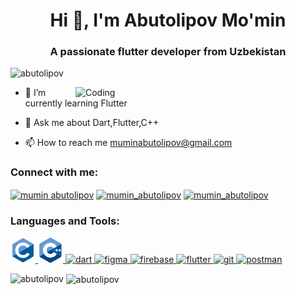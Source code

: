 <h1 align="center">Hi 👋, I'm Abutolipov Mo'min</h1>
<h3 align="center">A passionate flutter developer from Uzbekistan</h3>

<p align="left"> <img src="https://komarev.com/ghpvc/?username=abutolipov&label=Profile%20views&color=0e75b6&style=flat" alt="abutolipov" /> </p>
<img align="right" alt="Coding" width="400" src="https://i.pinimg.com/736x/ce/2c/a9/ce2ca922671610b892b1347e094d4d6e.jpg">

- 🌱 I’m currently learning Flutter

- 💬 Ask me about Dart,Flutter,C++

- 📫 How to reach me muminabutolipov@gmail.com

<h3 align="left">Connect with me:</h3>
<p align="left">
<a href="https://linkedin.com/in/mumin abutolipov" target="blank"><img align="center" src="https://raw.githubusercontent.com/rahuldkjain/github-profile-readme-generator/master/src/images/icons/Social/linked-in-alt.svg" alt="mumin abutolipov" height="30" width="40" /></a>
<a href="https://fb.com/mumin_abutolipov" target="blank"><img align="center" src="https://raw.githubusercontent.com/rahuldkjain/github-profile-readme-generator/master/src/images/icons/Social/facebook.svg" alt="mumin_abutolipov" height="30" width="40" /></a>
<a href="https://instagram.com/mumin_abutolipov" target="blank"><img align="center" src="https://raw.githubusercontent.com/rahuldkjain/github-profile-readme-generator/master/src/images/icons/Social/instagram.svg" alt="mumin_abutolipov" height="30" width="40" /></a>
</p>

<h3 align="left">Languages and Tools:</h3>
<p align="left"> <a href="https://www.cprogramming.com/" target="_blank" rel="noreferrer"> <img src="https://raw.githubusercontent.com/devicons/devicon/master/icons/c/c-original.svg" alt="c" width="40" height="40"/> </a> <a href="https://www.w3schools.com/cpp/" target="_blank" rel="noreferrer"> <img src="https://raw.githubusercontent.com/devicons/devicon/master/icons/cplusplus/cplusplus-original.svg" alt="cplusplus" width="40" height="40"/> </a> <a href="https://dart.dev" target="_blank" rel="noreferrer"> <img src="https://www.vectorlogo.zone/logos/dartlang/dartlang-icon.svg" alt="dart" width="40" height="40"/> </a> <a href="https://www.figma.com/" target="_blank" rel="noreferrer"> <img src="https://www.vectorlogo.zone/logos/figma/figma-icon.svg" alt="figma" width="40" height="40"/> </a> <a href="https://firebase.google.com/" target="_blank" rel="noreferrer"> <img src="https://www.vectorlogo.zone/logos/firebase/firebase-icon.svg" alt="firebase" width="40" height="40"/> </a> <a href="https://flutter.dev" target="_blank" rel="noreferrer"> <img src="https://www.vectorlogo.zone/logos/flutterio/flutterio-icon.svg" alt="flutter" width="40" height="40"/> </a> <a href="https://git-scm.com/" target="_blank" rel="noreferrer"> <img src="https://www.vectorlogo.zone/logos/git-scm/git-scm-icon.svg" alt="git" width="40" height="40"/> </a> <a href="https://postman.com" target="_blank" rel="noreferrer"> <img src="https://www.vectorlogo.zone/logos/getpostman/getpostman-icon.svg" alt="postman" width="40" height="40"/> </a> </p>

<p><img align="left" src="https://github-readme-stats.vercel.app/api/top-langs?username=abutolipov&show_icons=true&locale=en&layout=compact" alt="abutolipov" /></p>

<p>&nbsp;<img align="center" src="https://github-readme-stats.vercel.app/api?username=abutolipov&show_icons=true&locale=en" alt="abutolipov" /></p>
